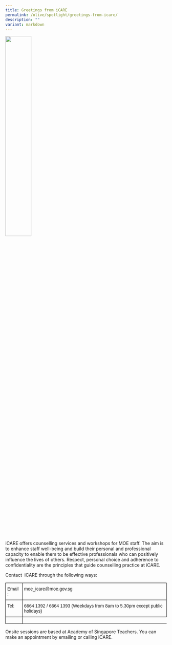 ```yaml
---
title: Greetings from iCARE
permalink: /olive/spotlight/greetings-from-icare/
description: ""
variant: markdown
---
```

<img src="/images/canoe2.png" style="width:40%">

iCARE offers counselling services and workshops for MOE staff. The aim is to enhance staff well-being and build their personal and professional capacity to enable them to be effective professionals who can positively influence the lives of others. Respect, personal choice and adherence to confidentiality are the principles that guide counselling practice at iCARE.&nbsp;

  

  

Contact &nbsp;iCARE through the following ways:

<style type="text/css">
.tg  {border-collapse:collapse;border-spacing:0;}
.tg td{border-color:black;border-style:solid;border-width:1px;font-family:Arial, sans-serif;font-size:14px;
  overflow:hidden;padding:10px 5px;word-break:normal;}
.tg th{border-color:black;border-style:solid;border-width:1px;font-family:Arial, sans-serif;font-size:14px;
  font-weight:normal;overflow:hidden;padding:10px 5px;word-break:normal;}
.tg .tg-0lax{text-align:left;vertical-align:top}
</style>
<table class="tg">
<thead>
  <tr>
    <th class="tg-0lax">Email :</th>
    <th class="tg-0lax">moe_icare@moe.gov.sg</th>
  </tr>
</thead>
<tbody>
  <tr>
    <td class="tg-0lax">Tel:</td>
    <td class="tg-0lax">6664 1392 / 6664 1393 (Weekdays from 8am to 5.30pm except public holidays)</td>
  </tr>
  <tr>
    <td class="tg-0lax"><span style="font-weight:400;font-style:normal">
</span></td></tr></tbody>
</table>
									
Onsite sessions are based at Academy of Singapore Teachers. You can make an appointment by emailing or calling iCARE.